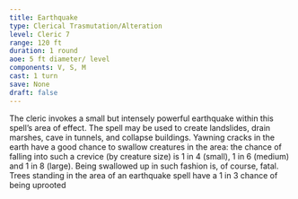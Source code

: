 ```yaml
---
title: Earthquake
type: Clerical Trasmutation/Alteration
level: Cleric 7
range: 120 ft
duration: 1 round
aoe: 5 ft diameter/ level
components: V, S, M
cast: 1 turn
save: None
draft: false
---
```


The cleric invokes a small but intensely powerful earthquake within this spell’s area of effect. The spell may be used to create landslides, drain marshes, cave in tunnels, and collapse buildings. Yawning cracks in the earth have a good chance to swallow creatures in the area: the chance of falling into such a crevice (by creature size) is 1 in 4 (small), 1 in 6 (medium) and 1 in 8 (large). Being swallowed up in such fashion is, of course, fatal. Trees standing in the area of an earthquake spell have a 1 in 3 chance of being uprooted
